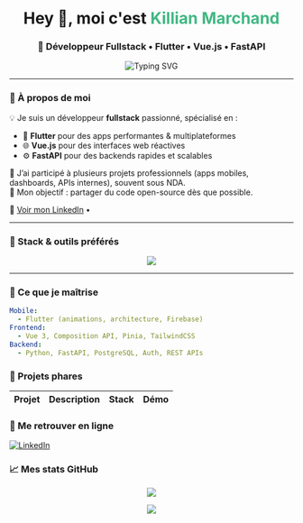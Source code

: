 <h1 align="center">Hey 👋, moi c'est <span style="color:#42b883;">Killian Marchand</span></h1>
<h3 align="center">🚀 Développeur Fullstack • Flutter • Vue.js • FastAPI</h3>

<p align="center">
  <img src="https://readme-typing-svg.herokuapp.com?font=Fira+Code&size=20&pause=1000&color=42B883&center=true&vCenter=true&width=435&lines=Passionné+par+les+UIs+fluides;Mobile-first+%F0%9F%93%B1+et+API-ready+%F0%9F%9A%80;Toujours+curieux+de+cr%C3%A9er+et+de+partager" alt="Typing SVG" />
</p>

---

### 🎯 À propos de moi

💡 Je suis un développeur **fullstack** passionné, spécialisé en :
- 📱 **Flutter** pour des apps performantes & multiplateformes
- 🌐 **Vue.js** pour des interfaces web réactives
- ⚙️ **FastAPI** pour des backends rapides et scalables

💼 J’ai participé à plusieurs projets professionnels (apps mobiles, dashboards, APIs internes), souvent sous NDA.  
🎯 Mon objectif : partager du code open-source dès que possible.

🔗 [Voir mon LinkedIn](https://www.linkedin.com/in/killian-marchand-5692a0195/) • 

---

### 🧰 Stack & outils préférés

<p align="center">
  <img src="https://skillicons.dev/icons?i=flutter,dart,vue,python,fastapi,firebase,git,github,figma,postgres,linux,vscode" />
</p>

---

### 🧠 Ce que je maîtrise

```yaml
Mobile:
  - Flutter (animations, architecture, Firebase)
Frontend:
  - Vue 3, Composition API, Pinia, TailwindCSS
Backend:
  - Python, FastAPI, PostgreSQL, Auth, REST APIs
```

### 🌟 Projets phares

| Projet | Description | Stack | Démo |
|--------|-------------|-------|------|

### 🔗 Me retrouver en ligne

[![LinkedIn](https://img.shields.io/badge/-LinkedIn-0077B5?style=flat&logo=linkedin&logoColor=white)](https://www.linkedin.com/in/killian-marchand-5692a0195/)

### 📈 Mes stats GitHub

<p align="center"> <img src="https://github-readme-stats.vercel.app/api?username=KillianMarchand&show_icons=true&theme=tokyonight&hide_border=true" /> </p> <p align="center"> <img src="https://streak-stats.demolab.com?user=KillianMarchand&theme=tokyonight&hide_border=true" /> </p>
